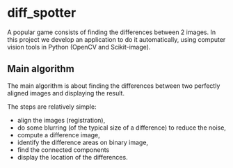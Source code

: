 # diff_spotter

A popular game consists of finding the differences between 2 images. In this project we develop an application to do it automatically, using computer vision tools in Python (OpenCV and Scikit-image).

## Main algorithm

The main algorithm is about finding the differences between two perfectly aligned images and displaying the result.

The steps are relatively simple:

- align the images (registration),
- do some blurring (of the typical size of a difference) to reduce the noise,
- compute a difference image,
- identify the difference areas on binary image,
- find the connected components
- display the location of the differences.